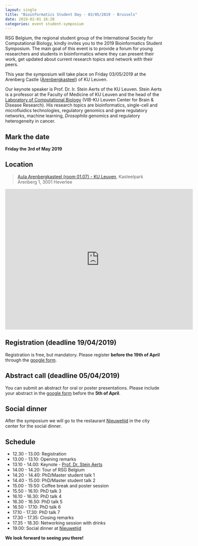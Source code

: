 ```yaml
---
layout: single
title: "Bioinformatics Student Day - 03/05/2019 - Brussels"
date: 2019-02-01 16:20
categories: event student-symposium
---
```


RSG Belgium, the regional student group of the International Society for Computational Biology, kindly invites you to the 2019 Bioinformatics Student Symposium. The main goal of this event is to provide a forum for young researchers and students in bioinformatics where they can present their work, get updated about current research topics and network with their peers.

This year the symposium will take place on Friday 03/05/2019 at the Arenberg Castle ([Arenbergkasteel](https://www.kuleuven.be/kulag/en/gebouw/432-01)) of KU Leuven.

Our keynote speaker is Prof. Dr. Ir. Stein Aerts of the KU Leuven. Stein Aerts is a professor at the Faculty of Medicine of KU Leuven and the head of the [Laboratory of Computational Biology][aerts] (VIB-KU Leuven Center for Brain & Disease Research). His research topics are bioinformatics, single-cell and microfluidics technologies, regulatory genomics and gene regulatory networks, machine learning, _Drosophila_ genomics and regulatory heterogeneity in cancer.


## Mark the date

**Friday the 3rd of May 2019**

## Location

> [Aula Arenbergkasteel (room 01.07) - KU Leuven](https://www.kuleuven.be/kulag/nl/gebouw/432-01), Kasteelpark Arenberg 1, 3001 Heverlee

<iframe src="https://www.google.com/maps/embed?pb=!1m18!1m12!1m3!1d2518.2699820280927!2d4.680674715746387!3d50.86320137953443!2m3!1f0!2f0!3f0!3m2!1i1024!2i768!4f13.1!3m3!1m2!1s0x47c16116b88ff81f%3A0xc63a120b549ee9c5!2sKasteelpark+Arenberg+1%2C+3001+Leuven!5e0!3m2!1snl!2sbe!4v1549035335100" width="600" height="450" frameborder="0" style="border:0" allowfullscreen></iframe>

## Registration (deadline 19/04/2019)

Registration is free, but mandatory. Please register **before the 19th of April** through the [google form][form].

## Abstract call (deadline 05/04/2019)

You can submit an abstract for oral or poster presentations. Please include your abstract in the [google form][form] before the **5th of April**.

## Social dinner

After the symposium we will go to the restaurant [Nieuwetijd][resto] in the city center for the social dinner.

## Schedule

* 12.30 - 13.00: Registration
* 13.00 - 13.10: Opening remarks
* 13.10 - 14.00: Keynote - [Prof. Dr. Stein Aerts][aerts]
* 14.00 - 14.20: Tour of RSG Belgium
* 14.20 - 14.40: PhD/Master student talk 1
* 14.40 - 15.00: PhD/Master student talk 2
* 15.00 - 15:50: Coffee break and poster session
* 15.50 - 16.10: PhD talk 3
* 16.10 - 16.30: PhD talk 4
* 16.30 - 16.50: PhD talk 5
* 16.50 - 17.10: PhD talk 6
* 17.10 - 17.30: PhD talk 7
* 17.30 - 17.35: Closing remarks
* 17.35 - 18.30: Networking session with drinks
* 19.00: Social dinner at [Nieuwetijd][resto]

**We look forward to seeing you there!**

<!-- ## Flyer -->

<!-- [![full](/assets/img/poster_rsg_symposium-22-05-18.png){: .center}]({{ site.baseurl }}/assets/pdf/poster_rsg_symposium-22-05-18.pdf) -->

[aerts]: https://aertslab.org/
[form]: https://docs.google.com/forms/d/e/1FAIpQLSdsJ94x_S66q1XfOpGqWL53BP2nt_tHN0CWYcZgKEYESXHfww/viewform
[resto]: http://nieuwetijd.be/

